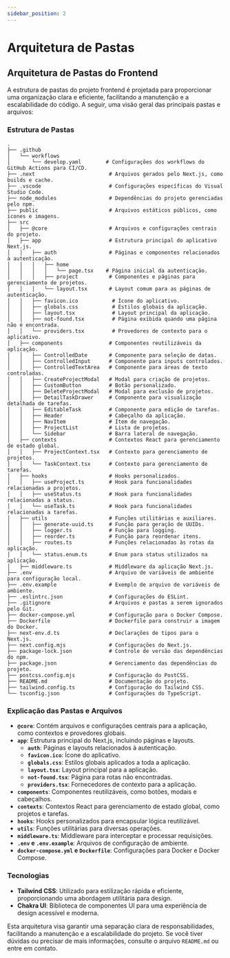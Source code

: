 ```yaml
---
sidebar_position: 2
---
```


# Arquitetura de Pastas

## Arquitetura de Pastas do Frontend

A estrutura de pastas do projeto frontend é projetada para proporcionar uma organização clara e eficiente, facilitando a manutenção e a escalabilidade do código. A seguir, uma visão geral das principais pastas e arquivos:

### Estrutura de Pastas

```plaintext
.
├── .github
│   └── workflows
│       └── develop.yaml        # Configurações dos workflows do GitHub Actions para CI/CD.
├── .next                        # Arquivos gerados pelo Next.js, como builds e cache.
├── .vscode                      # Configurações específicas do Visual Studio Code.
├── node_modules                 # Dependências do projeto gerenciadas pelo npm.
├── public                       # Arquivos estáticos públicos, como ícones e imagens.
├── src
│   ├── @core                    # Arquivos e configurações centrais do projeto.
│   ├── app                      # Estrutura principal do aplicativo Next.js.
│   │   ├── auth                 # Páginas e componentes relacionados à autenticação.
│   │   │   ├── home
│   │   │   │   └── page.tsx    # Página inicial da autenticação.
│   │   │   ├── project          # Componentes e páginas para gerenciamento de projetos.
│   │   │   └── layout.tsx       # Layout comum para as páginas de autenticação.
│   │   ├── favicon.ico           # Ícone do aplicativo.
│   │   ├── globals.css           # Estilos globais da aplicação.
│   │   ├── layout.tsx            # Layout principal da aplicação.
│   │   ├── not-found.tsx         # Página exibida quando uma página não é encontrada.
│   │   └── providers.tsx         # Provedores de contexto para o aplicativo.
│   ├── components               # Componentes reutilizáveis da aplicação.
│   │   ├── ControlledDate       # Componente para seleção de datas.
│   │   ├── ControlledInput      # Componente para inputs controlados.
│   │   ├── ControlledTextArea   # Componente para áreas de texto controladas.
│   │   ├── CreateProjectModal   # Modal para criação de projetos.
│   │   ├── CustomButton         # Botão personalizado.
│   │   ├── DeleteProjectModal   # Modal para exclusão de projetos.
│   │   ├── DetailTaskDrawer     # Componente para visualização detalhada de tarefas.
│   │   ├── EditableTask         # Componente para edição de tarefas.
│   │   ├── Header               # Cabeçalho da aplicação.
│   │   ├── NavItem              # Item de navegação.
│   │   ├── ProjectList          # Lista de projetos.
│   │   └── Sidebar              # Barra lateral de navegação.
│   ├── contexts                 # Contextos React para gerenciamento de estado global.
│   │   ├── ProjectContext.tsx   # Contexto para gerenciamento de projetos.
│   │   └── TaskContext.tsx      # Contexto para gerenciamento de tarefas.
│   ├── hooks                    # Hooks personalizados.
│   │   ├── useProject.ts        # Hook para funcionalidades relacionadas a projetos.
│   │   ├── useStatus.ts         # Hook para funcionalidades relacionadas a status.
│   │   └── useTask.ts           # Hook para funcionalidades relacionadas a tarefas.
│   ├── utils                    # Funções utilitárias e auxiliares.
│   │   ├── generate-uuid.ts     # Função para geração de UUIDs.
│   │   ├── logger.ts            # Função para logging.
│   │   ├── reorder.ts           # Função para reordenar itens.
│   │   ├── routes.ts            # Funções relacionadas às rotas da aplicação.
│   │   └── status.enum.ts       # Enum para status utilizados na aplicação.
│   ├── middleware.ts            # Middleware da aplicação Next.js.
├── .env                         # Arquivo de variáveis de ambiente para configuração local.
├── .env.example                 # Exemplo de arquivo de variáveis de ambiente.
├── .eslintrc.json               # Configurações do ESLint.
├── .gitignore                   # Arquivos e pastas a serem ignorados pelo Git.
├── docker-compose.yml           # Configuração para o Docker Compose.
├── Dockerfile                   # Dockerfile para construir a imagem do Docker.
├── next-env.d.ts                # Declarações de tipos para o Next.js.
├── next.config.mjs              # Configurações do Next.js.
├── package-lock.json            # Controle de versão das dependências do npm.
├── package.json                 # Gerenciamento das dependências do projeto.
├── postcss.config.mjs           # Configuração do PostCSS.
├── README.md                    # Documentação do projeto.
├── tailwind.config.ts           # Configuração do Tailwind CSS.
└── tsconfig.json                # Configurações do TypeScript.
```

### Explicação das Pastas e Arquivos

- **`@core`**: Contém arquivos e configurações centrais para a aplicação, como contextos e provedores globais.
- **`app`**: Estrutura principal do Next.js, incluindo páginas e layouts.
  - **`auth`**: Páginas e layouts relacionados à autenticação.
  - **`favicon.ico`**: Ícone do aplicativo.
  - **`globals.css`**: Estilos globais aplicados a toda a aplicação.
  - **`layout.tsx`**: Layout principal para a aplicação.
  - **`not-found.tsx`**: Página para rotas não encontradas.
  - **`providers.tsx`**: Fornecedores de contexto para a aplicação.
- **`components`**: Componentes reutilizáveis, como botões, modais e cabeçalhos.
- **`contexts`**: Contextos React para gerenciamento de estado global, como projetos e tarefas.
- **`hooks`**: Hooks personalizados para encapsular lógica reutilizável.
- **`utils`**: Funções utilitárias para diversas operações.
- **`middleware.ts`**: Middleware para interceptar e processar requisições.
- **`.env` e `.env.example`**: Arquivos de configuração de ambiente.
- **`docker-compose.yml` e `Dockerfile`**: Configurações para Docker e Docker Compose.

### Tecnologias

- **Tailwind CSS**: Utilizado para estilização rápida e eficiente, proporcionando uma abordagem utilitária para design.
- **Chakra UI**: Biblioteca de componentes UI para uma experiência de design acessível e moderna.

Esta arquitetura visa garantir uma separação clara de responsabilidades, facilitando a manutenção e a escalabilidade do projeto. Se você tiver dúvidas ou precisar de mais informações, consulte o arquivo `README.md` ou entre em contato.
